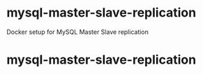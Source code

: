 # mysql-master-slave-replication
Docker setup for MySQL Master Slave replication 
# mysql-master-slave-replication
